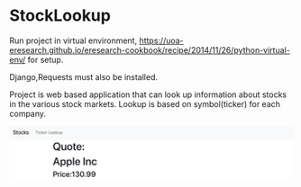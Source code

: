 # StockLookup
Run project in virtual environment, https://uoa-eresearch.github.io/eresearch-cookbook/recipe/2014/11/26/python-virtual-env/ for setup.

Django,Requests must also be installed.

Project is web based application that can look up information about stocks in the various stock markets. 
Lookup is based on symbol(ticker) for each company.


![Screenshot](stockproject.png)
